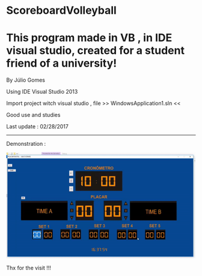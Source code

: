 # ScoreboardVolleyball
# This program made in VB , in IDE visual studio, created for a student friend of a university!

By Júlio Gomes 

Using IDE Visual Studio 2013 

Import project witch visual studio , file >> WindowsApplication1.sln <<

Good use and studies

Last update : 02/28/2017

***********************************************************************************************

Demonstration :

![Demonstration](https://github.com/juliogomes0/ScoreboardVolleyball/blob/master/demons.gif)

Thx for the visit !!!



